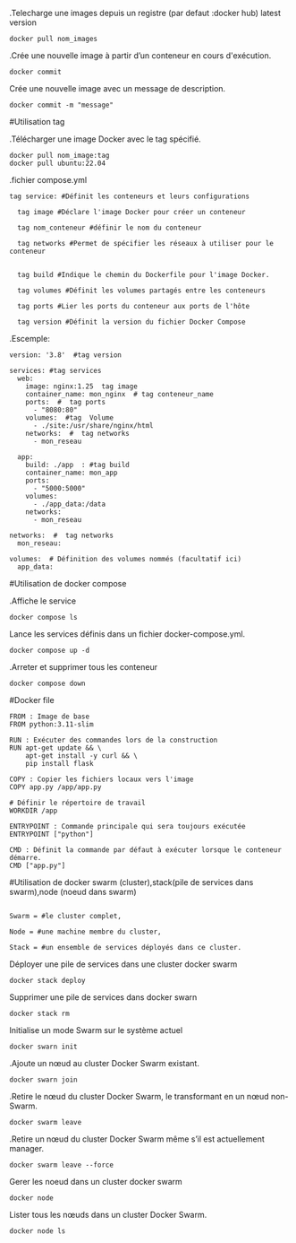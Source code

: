 
.Telecharge une images depuis un registre (par defaut :docker hub) latest version
```
docker pull nom_images
```
.Crée une nouvelle image à partir d’un conteneur en cours d'exécution.
```
docker commit
```
Crée une nouvelle image avec un message de description.
```
docker commit -m "message"
```
#Utilisation tag

.Télécharger une image Docker avec le tag spécifié.
```
docker pull nom_image:tag
docker pull ubuntu:22.04
```
.fichier compose.yml
```
tag service: #Définit les conteneurs et leurs configurations
```
```
  tag image #Déclare l'image Docker pour créer un conteneur
```
```
  tag nom_conteneur #définir le nom du conteneur
```
```
  tag networks #Permet de spécifier les réseaux à utiliser pour le conteneur
```
```

  tag build #Indique le chemin du Dockerfile pour l'image Docker.
```
```
  tag volumes #Définit les volumes partagés entre les conteneurs
```
```
  tag ports #Lier les ports du conteneur aux ports de l'hôte
```
```
  tag version #Définit la version du fichier Docker Compose
```
.Escemple:
```
version: '3.8'  #tag version

services: #tag services
  web:
    image: nginx:1.25  tag image
    container_name: mon_nginx  # tag conteneur_name
    ports:  #  tag ports
      - "8080:80"
    volumes:  #tag  Volume
      - ./site:/usr/share/nginx/html
    networks:  #  tag networks
      - mon_reseau

  app:
    build: ./app  : #tag build
    container_name: mon_app
    ports:
      - "5000:5000"
    volumes:
      - ./app_data:/data
    networks:
      - mon_reseau

networks:  #  tag networks
  mon_reseau:

volumes:  # Définition des volumes nommés (facultatif ici)
  app_data:
```

#Utilisation de docker compose

.Affiche le service
```
docker compose ls
```
Lance les services définis dans un fichier docker-compose.yml.
```
docker compose up -d
```
.Arreter et supprimer tous les conteneur 
```
docker compose down
```
#Docker file
```
FROM : Image de base
FROM python:3.11-slim

RUN : Exécuter des commandes lors de la construction
RUN apt-get update && \
    apt-get install -y curl && \
    pip install flask

COPY : Copier les fichiers locaux vers l'image
COPY app.py /app/app.py

# Définir le répertoire de travail
WORKDIR /app

ENTRYPOINT : Commande principale qui sera toujours exécutée
ENTRYPOINT ["python"]

CMD : Définit la commande par défaut à exécuter lorsque le conteneur démarre.
CMD ["app.py"]
```

#Utilisation de docker swarm (cluster),stack(pile de services dans swarm),node (noeud dans swarm)
```

Swarm = #le cluster complet,

Node = #une machine membre du cluster,

Stack = #un ensemble de services déployés dans ce cluster.
```

Déployer une pile de services dans une cluster docker swarm
```
docker stack deploy
```
Supprimer une pile de services dans docker swarn
```
docker stack rm
```


Initialise un mode Swarm sur le système actuel
```
docker swarn init
```
.Ajoute un nœud au cluster Docker Swarm existant.
```
docker swarn join
```
.Retire le nœud du cluster Docker Swarm, le transformant en un nœud non-Swarm.
```
docker swarm leave
```
.Retire un nœud du cluster Docker Swarm même s’il est actuellement manager.
```
docker swarm leave --force
```
Gerer les noeud dans un cluster docker swarm
```
docker node 
```
Lister tous les nœuds dans un cluster Docker Swarm.
```
docker node ls
```
